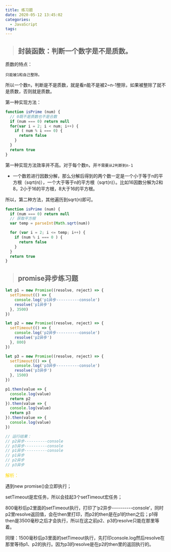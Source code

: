 ```yaml
---
title: 练习题
date: 2020-05-12 13:45:02
categories:
  - JavaScript
tags: 
---
```


> ## 封装函数：判断一个数字是不是质数。

质数的特点：

<code>只能被1和自己整除。</code>

所以一个数n，判断是不是质数，就是看n能不是被2~n-1整除，如果被整除了就不是质数，否则就是质数。

第一种实现方法：
```js
function isPrime (num) {
  // 0既不是质数也不是合数
  if (num === 0) return null
  for(var i = 2; i < num; i++) {
    if ( num % i === 0) {
      return false
    }
  }
  return true
}
```

第一种实现方法效率并不高。对于每个数n，并<code>不需要从2判断到n-1</code>

+ 一个数若进行因数分解，那么分解后得到的两个数一定是一个小于等于n的平方根（sqrt(n)），一个大于等于n的平方根（sqrt(n)）。比如16因数分解为2和8，2小于16的平方根，8大于16的平方根。

所以，第二种方法，其他遍历到sqrt(n)即可。
```js
function isPrime (num) {
  if (num === 0) return null
  // 获取平方根
  var temp = parseInt(Math.sqrt(num))

  for (var i = 2; i <= temp; i++) {
    if (num % i === 0 ) {
      return false
    }
  }
  return true
}
```

<!-- more -->

> ## promise异步练习题
```js
let p1 = new Promise((resolve, reject) => {
  setTimeout(() => {
    console.log('p1异步----------console')
    resolve('p1异步')
  }, 3500)
})

let p2 = new Promise((resolve, reject) => {
  setTimeout(() => {
    console.log('p2异步----------console')
    resolve('p2异步')
  }, 800)
})

let p3 = new Promise((resolve, reject) => {
  setTimeout(() => {
    console.log('p3异步----------console')
    resolve('p3异步')
  }, 1500)
})

p1.then(value => {
  console.log(value)
  return p2
}).then(value => {
  console.log(value)
  return p3
}).then(value => {
  console.log(value)
})

// 运行结果：
// p2异步----------console
// p3异步----------console
// p1异步----------console
// p1异步
// p2异步
// p3异步
```
<font color="gold">解析：</font>

遇到new promise()会立即执行；

setTimeout是宏任务，所以会挂起3个setTimeout宏任务；

800毫秒后p2里面的setTimeout执行，打印了‘p2异步----------console’，同时p2里resolve返回值，会在then里打印，而p2的then是在p1的then之后；p1得then是3500毫秒之后才会执行，所以在这之前p2、p3的resolve只能在那里等着。

同理：1500毫秒后p3里面的setTimeout执行，先打印console.log然后resolve在那里等待p1、p2的执行。因为p3的resolve是在p2的then里的返回执行的。

